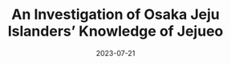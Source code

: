 ---
title: "An Investigation of Osaka Jeju Islanders’ Knowledge of Jejueo"
collection: talks
type: false
permalink: /talks/invited-jejueo-joint
venue: "National Institute for Japanese Language and Linguistics"
date: 2023-07-21
category: invited
location: "Tokyo, Japan"
excerpt: "This was a talk given as part of a joint workshop between University of Hawaiʻi at Mānoa and the National Institute of Japanese Language and Linguistics (NINJAL)." 
---